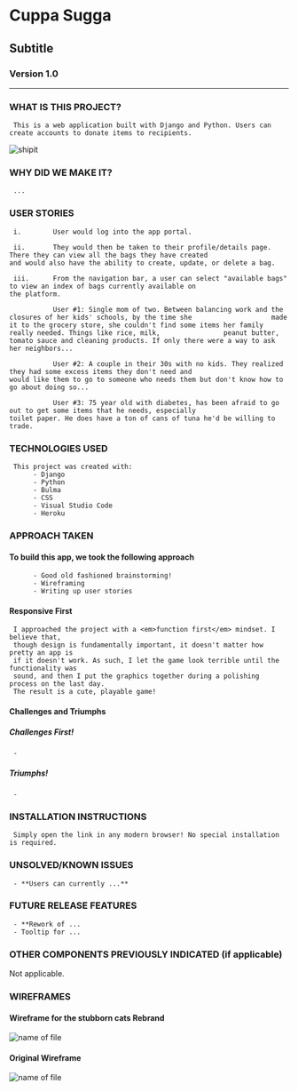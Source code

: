 # Cuppa Sugga
## Subtitle
### Version 1.0
<hr>

### WHAT IS THIS PROJECT?
     This is a web application built with Django and Python. Users can create accounts to donate items to recipients.

![shipit](https://github.com/nikitamadora/stubborn-kittens/blob/master/assets/shipit.png)

### WHY DID WE MAKE IT?
     ...

### USER STORIES


     i.        User would log into the app portal.

     ii.       They would then be taken to their profile/details page. There they can view all the bags they have created                        and would also have the ability to create, update, or delete a bag.

     iii.      From the navigation bar, a user can select "available bags" to view an index of bags currently available on                       the platform.

               User #1: Single mom of two. Between balancing work and the closures of her kids' schools, by the time she                    made it to the grocery store, she couldn't find some items her family really needed. Things like rice, milk,                peanut butter, tomato sauce and cleaning products. If only there were a way to ask her neighbors...

               User #2: A couple in their 30s with no kids. They realized they had some excess items they don't need and                    would like them to go to someone who needs them but don't know how to go about doing so...

               User #3: 75 year old with diabetes, has been afraid to go out to get some items that he needs, especially                    toilet paper. He does have a ton of cans of tuna he'd be willing to trade.


### TECHNOLOGIES USED

     This project was created with:
          - Django
          - Python
          - Bulma
          - CSS
          - Visual Studio Code
          - Heroku


### APPROACH TAKEN
#### To build this app, we took the following approach
          - Good old fashioned brainstorming!
          - Wireframing
          - Writing up user stories

#### Responsive First
     I approached the project with a <em>function first</em> mindset. I believe that, 
     though design is fundamentally important, it doesn't matter how pretty an app is 
     if it doesn't work. As such, I let the game look terrible until the functionality was 
     sound, and then I put the graphics together during a polishing process on the last day. 
     The result is a cute, playable game!
     
#### Challenges and Triumphs
##### Challenges First!
     - 

##### Triumphs!
     - 


### INSTALLATION INSTRUCTIONS
     Simply open the link in any modern browser! No special installation is required.

### UNSOLVED/KNOWN ISSUES
     - **Users can currently ...** 

### FUTURE RELEASE FEATURES
     - **Rework of ...
     - Tooltip for ...



### OTHER COMPONENTS PREVIOUSLY INDICATED (if applicable)
Not applicable.

### WIREFRAMES
#### Wireframe for the stubborn cats Rebrand
![name of file](link.jpg)

#### Original Wireframe

![name of file](link.jpg)
